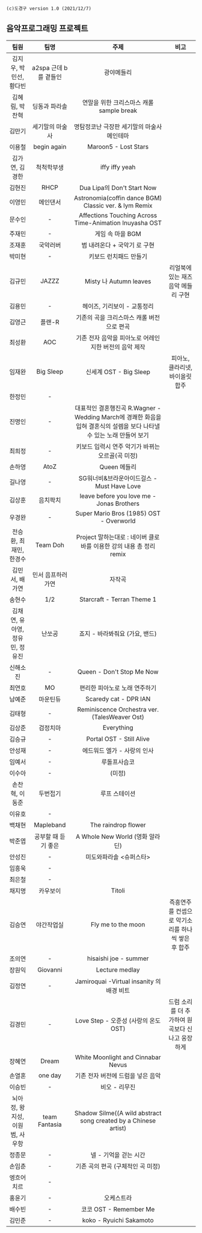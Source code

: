 ```
(c)도경구 version 1.0 (2021/12/7)
```

## 음악프로그래밍 프로젝트

| 팀원 | 팀명 | 주제 | 비고 |
|:--:|:--:|:--:|:--:|
| 김지우, 박민선, 황다빈  | a2spa 근데 b를 곁들인 | 광야메들리  | |
| 김혜림, 박찬혁  | 딩동과 파라솔 | 연말을 위한 크리스마스 캐롤 sample break | |
| 김만기  | 세기말의 마술사 | 명탐정코난 극장판 세기말의 마술사 메인테마 | | 
| 이용철  | begin again | Maroon5 - Lost Stars | |
| 김가연, 김경한  | 척척학부생 | iffy iffy yeah | | 
| 김현진  | RHCP | Dua Lipa의 Don't Start Now | | 
| 이영민  | 메인댄서  | Astronomia(coffin dance BGM) Classic ver. & lym Remix | |
| 문수인 | - | Affections Touching Across Time-Animation Inuyasha OST | |
| 주재민 | - | 게임 속 마을 BGM | |
| 조재훈 | 국악러버  | 범 내려온다 + 국악기 로 구현 | |
| 박미현 | -  | 키보드 런치패드 만들기 | |
| 김규민  | JAZZZ  | Misty 나 Autumn leaves | 리얼북에 있는 재즈 음악 메들리 구현 |
| 김용민 | - | 헤이즈, 기리보이 - 교통정리 | |
| 김영근 | 플랜-R | 기존의 곡을 크리스마스 캐롤 버전으로 편곡 | |
| 최성환 | AOC | 기존 전자 음악을 피아노로 어레인지한 버전의 음악 제작 | |
| 임재완 | Big Sleep | 신세계 OST - Big Sleep | 피아노, 클라리넷, 바이올릿 합주|
| 한정민 | - |  | |
| 진명인 | - | 대표적인 결혼행진곡 R.Wagner - Wedding March에 경쾌한 화음을 입혀 결혼식의 설렘을 보다 나타낼 수 있는 노래 만들어 보기 | |
| 최희정 | - | 키보드 입력시 연주 악기가 바뀌는 오르골(곡 미정) | |
| 손하영 | AtoZ | Queen 메들리 | |
| 길나영 | - | SG워너비&브라운아이드걸스 - Must Have Love | |
| 김상훈 | 음치팍치 | leave before you love me - Jonas Brothers | |
| 우경완 | - | Super Mario Bros (1985) OST - Overworld | |
| 전승환, 최재민, 한경수 | Team Doh | Project 말하는대로 : 네이버 클로바를 이용한 강의 내용 총 정리 remix | |
| 김민서, 배가연 | 민서 음프하러 가연 | 자작곡 | |
| 송현수 | 1/2 | Starcraft - Terran Theme 1 | |
| 김채연, 유아영, 정유민, 정유진 | 난쏘공 | 죠지 - 바라봐줘요 (가요, 밴드) | |
| 신해소진 | - | Queen - Don't Stop Me Now | |
| 최연호 | MO | 편리한 피아노로 노래 연주하기 | |
| 남예준 | 마운틴듀 | Scaredy cat - DPR IAN | |
| 김태형 | - | Reminiscence Orchestra ver. (TalesWeaver Ost) | |
| 김상준 | 검정치마 | Everything | |
| 김승규 | - | Portal OST - Still Alive | |
| 안성재 | - | 에드워드 엘가 - 사랑의 인사 | |
| 임예서 | - | 루돌프사슴코 | |
| 이수아 | - | (미정) | |
| 손찬혁, 이동준 | 두번접기 | 루프 스테이션 | |
| 이유호 | - |  | |
| 백채현 | Mapleband | The raindrop flower | |
| 박준엽 | 공부할 때 듣기 좋은 | A Whole New World (영화 알라딘) | |
| 안성진 | - | 미도와파라솔 <슈퍼스타> | |
| 임흥욱 | - |  | |
| 최은철 | - |  | |
| 채지명 | 카우보이 | Titoli | |
| 김승연 | 야간작업실 | Fly me to the moon | 즉흥연주를 컨셉으로 악기소리를 하나씩 쌓은 후 합주﻿ |
| 조의연 | - | hisaishi joe - summer | |
| 장원익 | Giovanni | Lecture medlay | |
| 김정연 | - | Jamiroquai -Virtual insanity 의 배경 비트 | |
| 김경민 | - | Love Step - 오준성 (사랑의 온도 OST) | 드럼 소리를 더 추가하여 원곡보다 신나고 웅장하게 |
| 장혜연 | Dream | White Moonlight and Cinnabar Nevus | |
| 손열혼 | one day | 기존 전자 버전에 드럼을 넣은 음악 | |
| 이승빈 | - | 비오 - 리무진 | |
| 뇌아정, 왕지성, 이원범, 사우항 | team Fantasia | Shadow Silme((A wild abstract song created by a Chinese artist) | |
| 정종문 | - | 넬 - 기억을 걷는 시간 | |
| 손임춘 | - | 기존 곡의 편곡 (구체적인 곡 미정) | |
| 엥흐어치르 | - |  | |
| 홍윤기 | - | 오케스트라 | |
| 배수빈 | - | 코코 OST - Remember Me | |
| 김민준 | - | koko - Ryuichi Sakamoto | |